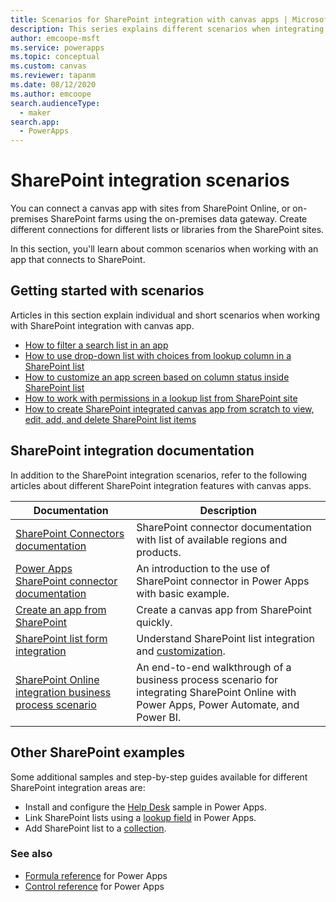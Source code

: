 ```yaml
---
title: Scenarios for SharePoint integration with canvas apps | Microsoft Docs
description: This series explains different scenarios when integrating SharePoint with canvas apps.
author: emcoope-msft
ms.service: powerapps
ms.topic: conceptual
ms.custom: canvas
ms.reviewer: tapanm
ms.date: 08/12/2020
ms.author: emcoope
search.audienceType: 
  - maker
search.app: 
  - PowerApps
---
```


# SharePoint integration scenarios

You can connect a canvas app with sites from SharePoint Online, or on-premises SharePoint farms using the on-premises data gateway. Create different connections for different lists or libraries from the SharePoint sites.

In this section, you'll learn about common scenarios when working with an app that connects to SharePoint.

## Getting started with scenarios

Articles in this section explain individual and short scenarios when working with SharePoint integration with canvas app.


<!-- editor's note: You don't need question marks with the following, because they're not really questions, they're statements. I'll remove the question marks from the individual topic titles as well. -->


- [How to filter a search list in an app](scenarios-filter-search-list.md)
- [How to use drop-down list with choices from lookup column in a SharePoint list](scenarios-choice-to-lookup.md)
- [How to customize an app screen based on column status inside SharePoint list](scenarios-customize-view-based-on-column-status.md)
- [How to work with permissions in a lookup list from SharePoint site](scenarios-lookup-list-permissions.md)
- [How to create SharePoint integrated canvas app from scratch to view, edit, add, and delete SharePoint list items](scenarios-sharepoint-form-from-scratch.md)

## SharePoint integration documentation

In addition to the SharePoint integration scenarios, refer to the following articles about different SharePoint integration features with canvas apps.

| Documentation | Description |
|--|--|
| [SharePoint Connectors documentation](https://docs.microsoft.com/connectors/sharepointonline/) | SharePoint connector documentation with list of available regions and products. |
| [Power Apps SharePoint connector documentation](../connections/connection-sharepoint-online.md) | An introduction to the use of SharePoint connector in Power Apps with basic example. |
| [Create an app from SharePoint](../app-from-sharepoint.md) | Create a canvas app from SharePoint quickly. |
| [SharePoint list form integration](../customize-list-form.md) | Understand SharePoint list integration and [customization](../sharepoint-form-integration.md). |
| [SharePoint Online integration business process scenario](../sharepoint-scenario-intro.md) | An end-to-end walkthrough of a business process scenario for integrating SharePoint Online with Power Apps, Power Automate, and Power BI.

## Other SharePoint examples

Some additional samples and step-by-step guides available for different SharePoint integration areas are:

- Install and configure the [Help Desk](../help-desk-install.md) sample in Power Apps.
- Link SharePoint lists using a [lookup field](../sharepoint-lookup-fields.md) in Power Apps.
- Add SharePoint list to a [collection](../create-update-collection.md#put-a-sharepoint-list-into-a-collection).

### See also

- [Formula reference](../formula-reference.md) for Power Apps
- [Control reference](../reference-properties.md) for Power Apps
